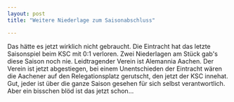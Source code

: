 ```yaml
---
layout: post
title: "Weitere Niederlage zum Saisonabschluss"

---
```


Das hätte es jetzt wirklich nicht gebraucht. Die Eintracht hat das letzte Saisonspiel beim KSC mit 0:1 verloren. Zwei Niederlagen am Stück gab's diese Saison noch nie. Leidtragender Verein ist Alemannia Aachen. Der Verein ist jetzt abgestiegen, bei einem Unentschieden der Eintracht wären die Aachener auf den Relegationsplatz gerutscht, den jetzt der KSC innehat. Gut, jeder ist über die ganze Saison gesehen für sich selbst verantwortlich. Aber ein bisschen blöd ist das jetzt schon...


